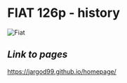 # FIAT 126p - history
![Fiat](https://i.wpimg.pl/644x362/wptv.wpcdn.pl/2885051-01prevb.jpg)
## *Link to pages*
https://jargod99.github.io/homepage/
